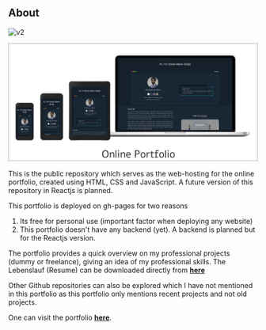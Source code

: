 ## About 

![v2](https://img.shields.io/badge/version-2.0-brightgreen)

![Portfolio snapshot](https://github.com/simarmannsingh/portfolio/blob/master/images/portfolio1.png)

This is the public repository which serves as the web-hosting for the online portfolio, created using HTML, CSS and JavaScript. A future version of this repository in Reactjs is planned.

This portfolio is deployed on gh-pages for two reasons
1. Its free for personal use (important factor when deploying any website)
2. This portfolio doesn't have any backend (yet). A backend is planned but for the Reactjs version.

The portfolio provides a quick overview on my professional projects (dummy or freelance), giving an idea of my professional skills. The Lebenslauf (Resume) can be downloaded directly from [**here**](https://simarmannsingh.github.io/portfolio/SimarMann_lebenslauf.pdf)

Other Github repositories can also be explored which I have not mentioned in this portfolio as this portfolio only mentions recent projects and not old projects.

One can visit the portfolio [**here**](https://simarmannsingh.github.io/portfolio/).

